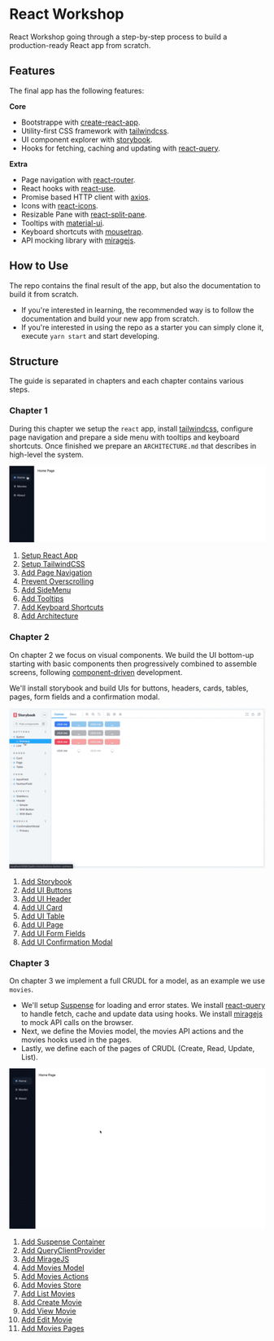 # React Workshop

React Workshop going through a step-by-step process to build a production-ready React app from scratch.

## Features

The final app has the following features:

**Core**
* Bootstrappe with [create-react-app].
* Utility-first CSS framework with [tailwindcss].
* UI component explorer with [storybook].
* Hooks for fetching, caching and updating with [react-query].

**Extra**
* Page navigation with [react-router].
* React hooks with [react-use].
* Promise based HTTP client with [axios].
* Icons with [react-icons].
* Resizable Pane with [react-split-pane].
* Tooltips with [material-ui].
* Keyboard shortcuts with [mousetrap].
* API mocking library with [miragejs].

[create-react-app]: https://github.com/facebook/create-react-app
[tailwindcss]: https://tailwindcss.com
[storybook]: https://storybook.js.org
[react-query]: https://react-query.tanstack.com
[react-router]: https://reactrouter.com/web/guides/quick-start
[react-use]: https://streamich.github.io/react-use
[axios]: https://github.com/axios/axios
[react-icons]: https://react-icons.github.io/react-icons
[react-split-pane]: https://github.com/tomkp/react-split-pane
[material-ui]: https://material-ui.com/
[mousetrap]: https://github.com/ccampbell/mousetrap
[miragejs]: https://miragejs.com/

## How to Use

The repo contains the final result of the app, but also the documentation to build it from scratch.

* If you're interested in learning, the recommended way is to follow the documentation and build your new app from scratch.
* If you're interested in using the repo as a starter you can simply clone it, execute `yarn start` and start developing.

## Structure

The guide is separated in chapters and each chapter contains various steps.

### Chapter 1

During this chapter we setup the `react` app, install [tailwindcss], configure page navigation and prepare a side menu with tooltips and keyboard shortcuts. Once finished we prepare an `ARCHITECTURE.md` that describes in high-level the system.

![Chapter 1 preview](doc/chapter-1/imgs/preview.gif)

1. [Setup React App](doc/chapter-1/1.setup-react-app.md)
2. [Setup TailwindCSS](doc/chapter-1/2.setup-tailwindcss.md)
3. [Add Page Navigation](doc/chapter-1/3.add-page-navigation.md)
4. [Prevent Overscrolling](doc/chapter-1/4.prevent-overscrolling.md)
5. [Add SideMenu](doc/chapter-1/5.add-sidemenu.md)
6. [Add Tooltips](doc/chapter-1/6.add-tooltips.md)
7. [Add Keyboard Shortcuts](doc/chapter-1/7.add-keyboard-shortcuts.md)
8. [Add Architecture](doc/chapter-1/8.add-architecture.md)

### Chapter 2

On chapter 2 we focus on visual components. We build the UI bottom-up starting with basic components then progressively combined to assemble screens, following [component-driven] development.

We'll install storybook and build UIs for buttons, headers, cards, tables, pages, form fields and a confirmation modal.

[component-driven]: https://www.componentdriven.org/

![Chapter 2 preview](doc/chapter-2/imgs/preview.gif)

1. [Add Storybook](doc/chapter-2/1.add-storybook.md)
2. [Add UI Buttons](doc/chapter-2/2.add-ui-buttons.md)
3. [Add UI Header](doc/chapter-2/3.add-ui-header.md)
4. [Add UI Card](doc/chapter-2/4.add-ui-card.md)
5. [Add UI Table](doc/chapter-2/5.add-ui-table.md)
6. [Add UI Page](doc/chapter-2/6.add-ui-page.md)
7. [Add UI Form Fields](doc/chapter-2/7.add-ui-form-fields.md)
8. [Add UI Confirmation Modal](doc/chapter-2/8.add-ui-confirmation-modal.md)

### Chapter 3

On chapter 3 we implement a full CRUDL for a model, as an example we use `movies`.

* We'll setup [Suspense] for loading and error states. We install [react-query] to handle fetch, cache and update data using hooks. We install [miragejs] to mock API calls on the browser.
* Next, we define the Movies model, the movies API actions and the movies hooks used in the pages.
* Lastly, we define each of the pages of CRUDL (Create, Read, Update, List).

[Suspense]: https://reactjs.org/docs/concurrent-mode-suspense.html

![Chapter 3 preview](doc/chapter-3/imgs/preview.gif)

1. [Add Suspense Container](doc/chapter-3/1.add-suspense-container.md)
2. [Add QueryClientProvider](doc/chapter-3/2.add-query-client-provider.md)
3. [Add MirageJS](doc/chapter-3/3.add-miragejs.md)
4. [Add Movies Model](doc/chapter-3/4.add-movies-model.md)
5. [Add Movies Actions](doc/chapter-3/5.add-movies-actions.md)
6. [Add Movies Store](doc/chapter-3/6.add-movies-store.md)
7. [Add List Movies](doc/chapter-3/7.add-list-movies.md)
8. [Add Create Movie](doc/chapter-3/8.add-create-movie.md)
9. [Add View Movie](doc/chapter-3/9.add-view-movie.md)
10. [Add Edit Movie](doc/chapter-3/10.add-edit-movie.md)
11. [Add Movies Pages](doc/chapter-3/11.add-movies-pages.md)
